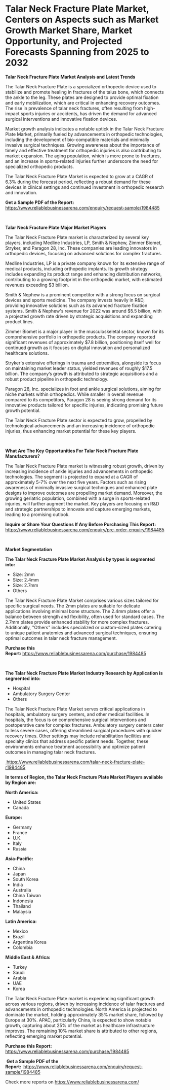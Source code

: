 <p><h1>Talar Neck Fracture Plate Market, Centers on Aspects such as Market Growth Market Share, Market Opportunity, and Projected Forecasts Spanning from 2025 to 2032</h1></p><p><strong>Talar Neck Fracture Plate Market Analysis and Latest Trends</strong></p>
<p><p>The Talar Neck Fracture Plate is a specialized orthopedic device used to stabilize and promote healing in fractures of the talus bone, which connects the ankle to the leg. These plates are designed to provide optimal fixation and early mobilization, which are critical in enhancing recovery outcomes. The rise in prevalence of talar neck fractures, often resulting from high-impact sports injuries or accidents, has driven the demand for advanced surgical interventions and innovative fixation devices.</p><p>Market growth analysis indicates a notable uptick in the Talar Neck Fracture Plate Market, primarily fueled by advancements in orthopedic technologies, including the development of bio-compatible materials and minimally invasive surgical techniques. Growing awareness about the importance of timely and effective treatment for orthopedic injuries is also contributing to market expansion. The aging population, which is more prone to fractures, and an increase in sports-related injuries further underscore the need for specialized orthopedic products.</p><p>The Talar Neck Fracture Plate Market is expected to grow at a CAGR of 6.3% during the forecast period, reflecting a robust demand for these devices in clinical settings and continued investment in orthopedic research and innovation.</p></p>
<p><strong>Get a Sample PDF of the Report:&nbsp;</strong> <a href="https://www.reliablebusinessarena.com/enquiry/request-sample/1984485?utm_campaign=3165&utm_medium=2&utm_source=Github&utm_content=ia&utm_term=05032025&utm_id=talar-neck-fracture-plate">https://www.reliablebusinessarena.com/enquiry/request-sample/1984485</a></p>
<p>&nbsp;</p>
<p><strong>Talar Neck Fracture Plate Major Market Players</strong></p>
<p><p>The Talar Neck Fracture Plate market is characterized by several key players, including Medline Industries, LP, Smith & Nephew, Zimmer Biomet, Stryker, and Paragon 28, Inc. These companies are leading innovators in orthopedic devices, focusing on advanced solutions for complex fractures.</p><p>Medline Industries, LP is a private company known for its extensive range of medical products, including orthopedic implants. Its growth strategy includes expanding its product range and enhancing distribution networks, contributing to a growing footprint in the orthopedic market, with estimated revenues exceeding $3 billion.</p><p>Smith & Nephew is a prominent competitor with a strong focus on surgical devices and sports medicine. The company invests heavily in R&D, providing innovative solutions such as its advanced fracture fixation systems. Smith & Nephew's revenue for 2022 was around $5.5 billion, with a projected growth rate driven by strategic acquisitions and expanding product lines.</p><p>Zimmer Biomet is a major player in the musculoskeletal sector, known for its comprehensive portfolio in orthopedic products. The company reported significant revenues of approximately $7.8 billion, positioning itself well for continued growth as it focuses on digital innovation and personalized healthcare solutions.</p><p>Stryker's extensive offerings in trauma and extremities, alongside its focus on maintaining market leader status, yielded revenues of roughly $17.5 billion. The company’s growth is attributed to strategic acquisitions and a robust product pipeline in orthopedic technology.</p><p>Paragon 28, Inc. specializes in foot and ankle surgical solutions, aiming for niche markets within orthopedics. While smaller in overall revenue compared to its competitors, Paragon 28 is seeing strong demand for its innovative products tailored for specific injuries, indicating promising future growth potential.</p><p>The Talar Neck Fracture Plate sector is expected to grow, propelled by technological advancements and an increasing incidence of orthopedic injuries, thus enhancing market potential for these key players.</p></p>
<p>&nbsp;</p>
<p><strong>What Are The Key Opportunities For Talar Neck Fracture Plate Manufacturers?</strong></p>
<p><p>The Talar Neck Fracture Plate market is witnessing robust growth, driven by increasing incidence of ankle injuries and advancements in orthopedic technologies. The segment is projected to expand at a CAGR of approximately 5-7% over the next five years. Factors such as rising awareness of minimally invasive surgical techniques and enhanced plate designs to improve outcomes are propelling market demand. Moreover, the growing geriatric population, combined with a surge in sports-related injuries, will further augment the market. Key players are focusing on R&D and strategic partnerships to innovate and capture emerging markets, leading to a promising outlook.</p></p>
<p><strong>Inquire or Share Your Questions If Any Before Purchasing This Report:</strong> <a href="https://www.reliablebusinessarena.com/enquiry/pre-order-enquiry/1984485?utm_campaign=3165&utm_medium=2&utm_source=Github&utm_content=ia&utm_term=05032025&utm_id=talar-neck-fracture-plate">https://www.reliablebusinessarena.com/enquiry/pre-order-enquiry/1984485</a></p>
<p>&nbsp;</p>
<p><strong>Market Segmentation</strong></p>
<p><strong>The Talar Neck Fracture Plate Market Analysis by types is segmented into:</strong></p>
<p><ul><li>Size: 2mm</li><li>Size: 2.4mm</li><li>Size: 2.7mm</li><li>Others</li></ul></p>
<p><p>The Talar Neck Fracture Plate Market comprises various sizes tailored for specific surgical needs. The 2mm plates are suitable for delicate applications involving minimal bone structure. The 2.4mm plates offer a balance between strength and flexibility, often used for standard cases. The 2.7mm plates provide enhanced stability for more complex fractures. Additionally, "Others" includes specialized or custom-sized plates catering to unique patient anatomies and advanced surgical techniques, ensuring optimal outcomes in talar neck fracture management.</p></p>
<p><strong>Purchase this Report:&nbsp;</strong><a href="https://www.reliablebusinessarena.com/purchase/1984485?utm_campaign=3165&utm_medium=2&utm_source=Github&utm_content=ia&utm_term=05032025&utm_id=talar-neck-fracture-plate">https://www.reliablebusinessarena.com/purchase/1984485</a></p>
<p>&nbsp;</p>
<p><strong>The Talar Neck Fracture Plate Market Industry Research by Application is segmented into:</strong></p>
<p><ul><li>Hospital</li><li>Ambulatory Surgery Center</li><li>Others</li></ul></p>
<p><p>The Talar Neck Fracture Plate Market serves critical applications in hospitals, ambulatory surgery centers, and other medical facilities. In hospitals, the focus is on comprehensive surgical interventions and postoperative care for complex fractures. Ambulatory surgery centers cater to less severe cases, offering streamlined surgical procedures with quicker recovery times. Other settings may include rehabilitation facilities and specialty clinics that address specific patient needs. Together, these environments enhance treatment accessibility and optimize patient outcomes in managing talar neck fractures.</p></p>
<p><a href="https://www.reliablebusinessarena.com/talar-neck-fracture-plate-r1984485?utm_campaign=3165&utm_medium=2&utm_source=Github&utm_content=ia&utm_term=05032025&utm_id=talar-neck-fracture-plate">&nbsp;https://www.reliablebusinessarena.com/talar-neck-fracture-plate-r1984485</a></p>
<p><strong>In terms of Region, the Talar Neck Fracture Plate Market Players available by Region are:</strong></p>
<p>
    <p> <strong> North America: </strong>
        <ul>
            <li>United States</li>
            <li>Canada</li>
        </ul>
        </p> 
    <p> <strong> Europe: </strong>
        <ul>
            <li>Germany</li>
            <li>France</li>
            <li>U.K.</li>
            <li>Italy</li>
            <li>Russia</li>
        </ul>
        </p> 
    <p> <strong> Asia-Pacific: </strong>
        <ul>
            <li>China</li>
            <li>Japan</li>
            <li>South Korea</li>
            <li>India</li>
            <li>Australia</li>
            <li>China Taiwan</li>
            <li>Indonesia</li>
            <li>Thailand</li>
            <li>Malaysia</li>
        </ul>
        </p> 
    <p> <strong> Latin America: </strong>
        <ul>
            <li>Mexico</li>
            <li>Brazil</li>
            <li>Argentina Korea</li>
            <li>Colombia</li>
        </ul>
        </p> 
    <p> <strong> Middle East & Africa: </strong>
        <ul>
            <li>Turkey</li>
            <li>Saudi</li>
            <li>Arabia</li>
            <li>UAE</li>
            <li>Korea</li>
        </ul>
    </p>
    </p>
<p><p>The Talar Neck Fracture Plate market is experiencing significant growth across various regions, driven by increasing incidence of talar fractures and advancements in orthopedic technologies. North America is projected to dominate the market, holding approximately 35% market share, followed by Europe at 30%. APAC, particularly China, is expected to show notable growth, capturing about 25% of the market as healthcare infrastructure improves. The remaining 10% market share is attributed to other regions, reflecting emerging market potential.</p></p>
<p><strong>Purchase this Report: </strong><a href="https://www.reliablebusinessarena.com/purchase/1984485?utm_campaign=3165&utm_medium=2&utm_source=Github&utm_content=ia&utm_term=05032025&utm_id=talar-neck-fracture-plate">https://www.reliablebusinessarena.com/purchase/1984485</a></p>
<p>&nbsp;<strong>Get a Sample PDF of the Report:&nbsp;&nbsp;</strong><a href="https://www.reliablebusinessarena.com/enquiry/request-sample/1984485?utm_campaign=3165&utm_medium=2&utm_source=Github&utm_content=ia&utm_term=05032025&utm_id=talar-neck-fracture-plate">https://www.reliablebusinessarena.com/enquiry/request-sample/1984485</a></p>
<p><strong></strong></p>
<p>Check more reports on <a href="https://www.reliablebusinessarena.com/?utm_campaign=3165&utm_medium=2&utm_source=Github&utm_content=ia&utm_term=05032025&utm_id=talar-neck-fracture-plate">https://www.reliablebusinessarena.com/</a></p>